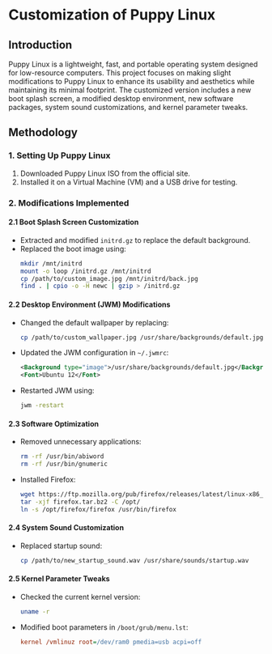 
# Customization of Puppy Linux

## Introduction
Puppy Linux is a lightweight, fast, and portable operating system designed for low-resource computers. This project focuses on making slight modifications to Puppy Linux to enhance its usability and aesthetics while maintaining its minimal footprint. The customized version includes a new boot splash screen, a modified desktop environment, new software packages, system sound customizations, and kernel parameter tweaks.

## Methodology

### 1. Setting Up Puppy Linux
1. Downloaded Puppy Linux ISO from the official site.
2. Installed it on a Virtual Machine (VM) and a USB drive for testing.

### 2. Modifications Implemented

#### 2.1 Boot Splash Screen Customization
- Extracted and modified `initrd.gz` to replace the default background.
- Replaced the boot image using:
  ```bash
  mkdir /mnt/initrd
  mount -o loop /initrd.gz /mnt/initrd
  cp /path/to/custom_image.jpg /mnt/initrd/back.jpg
  find . | cpio -o -H newc | gzip > /initrd.gz
  ```

#### 2.2 Desktop Environment (JWM) Modifications
- Changed the default wallpaper by replacing:
  ```bash
  cp /path/to/custom_wallpaper.jpg /usr/share/backgrounds/default.jpg
  ```
- Updated the JWM configuration in `~/.jwmrc`:
  ```xml
  <Background type="image">/usr/share/backgrounds/default.jpg</Background>
  <Font>Ubuntu 12</Font>
  ```
- Restarted JWM using:
  ```bash
  jwm -restart
  ```

#### 2.3 Software Optimization
- Removed unnecessary applications:
  ```bash
  rm -rf /usr/bin/abiword
  rm -rf /usr/bin/gnumeric
  ```
- Installed Firefox:
  ```bash
  wget https://ftp.mozilla.org/pub/firefox/releases/latest/linux-x86_64/en-US/firefox.tar.bz2
  tar -xjf firefox.tar.bz2 -C /opt/
  ln -s /opt/firefox/firefox /usr/bin/firefox
  ```

#### 2.4 System Sound Customization
- Replaced startup sound:
  ```bash
  cp /path/to/new_startup_sound.wav /usr/share/sounds/startup.wav
  ```

#### 2.5 Kernel Parameter Tweaks
- Checked the current kernel version:
  ```bash
  uname -r
  ```
- Modified boot parameters in `/boot/grub/menu.lst`:
  ```ini
  kernel /vmlinuz root=/dev/ram0 pmedia=usb acpi=off
  
